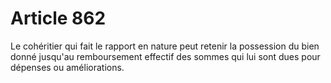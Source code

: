 # Article 862

<p>Le cohéritier qui fait le rapport en nature peut retenir la possession du bien donné jusqu'au remboursement effectif des sommes qui lui sont dues pour dépenses ou améliorations.</p>